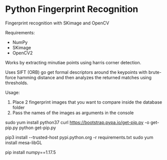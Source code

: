 # Python Fingerprint Recognition
Fingerprint recognition with SKimage and OpenCV

Requirements:
- NumPy
- SKimage
- OpenCV2


Works by extracting minutiae points using harris corner detection.

Uses SIFT (ORB) go get formal descriptors around the keypoints with brute-force hamming distance and then analyzes the returned matches using thresholds.

Usage:

1. Place 2 fingerprint images that you want to compare inside the database folder
2. Pass the names of the images as arguments in the console

sudo yum install python37
curl https://bootstrap.pypa.io/get-pip.py -o get-pip.py
python get-pip.py

pip3 install --trusted-host pypi.python.org -r requirements.txt
sudo yum install mesa-libGL

pip install numpy==1.17.5
